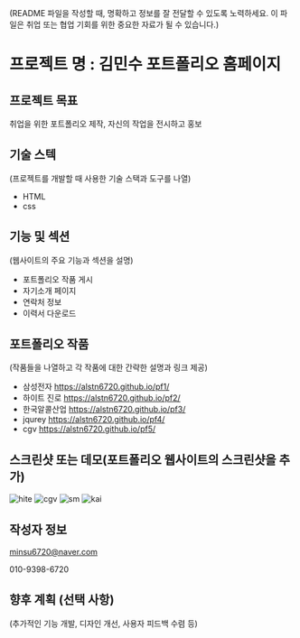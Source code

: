(README 파일을 작성할 때, 명확하고 정보를 잘 전달할 수 있도록 노력하세요. 이 파일은 취업 또는 협업 기회를 위한 중요한 자료가 될 수 있습니다.)
# 프로젝트 명 : 김민수 포트폴리오 홈페이지

## 프로젝트 목표
취업을 위한 포트폴리오 제작, 자신의 작업을 전시하고 홍보

## 기술 스텍
(프로젝트를 개발할 때 사용한 기술 스택과 도구를 나열)
- HTML
- css

## 기능 및 섹션
(웹사이트의 주요 기능과 섹션을 설명)

- 포트폴리오 작품 게시
- 자기소개 페이지
- 연락처 정보
- 이력서 다운로드 

## 포트폴리오 작품
(작품들을 나열하고 각 작품에 대한 간략한 설명과 링크 제공)
- 삼성전자 https://alstn6720.github.io/pf1/
- 하이트 진로 https://alstn6720.github.io/pf2/
- 한국알콜산업 https://alstn6720.github.io/pf3/
- jqurey https://alstn6720.github.io/pf4/
- cgv https://alstn6720.github.io/pf5/




## 스크린샷 또는 데모(포트폴리오 웹사이트의 스크린샷을 추가)

![hite](https://github.com/alstn6720/personal/assets/142760545/94602e1f-c76a-4d3d-bbc1-71bc93cd9e65)
![cgv](https://github.com/alstn6720/personal/assets/142760545/a12ed231-732d-4229-9dc7-39e7c5987c6a)
![sm](https://github.com/alstn6720/personal/assets/142760545/92011eb0-50bc-49e0-be9f-b94cd636fcf0)
![kai](https://github.com/alstn6720/personal/assets/142760545/b1ec621d-9bb5-46eb-9a6d-5fac3a79c121)



## 작성자 정보
minsu6720@naver.com

010-9398-6720

## 향후 계획 (선택 사항)
(추가적인 기능 개발, 디자인 개선, 사용자 피드백 수렴 등)
